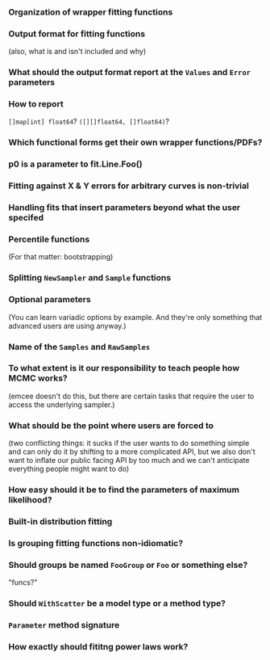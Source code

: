 ### Organization of wrapper fitting functions

### Output format for fitting functions

(also, what is and isn't included and why)

### What should the output format report at the `Values` and `Error` parameters

### How to report 

`[]map[int] float64`? `([][]float64, []float64)`?

### Which functional forms get their own wrapper functions/PDFs?

### p0 is a parameter to fit.Line.Foo()

### Fitting against X & Y errors for arbitrary curves is non-trivial

### Handling fits that insert parameters beyond what the user specifed

### Percentile functions

(For that matter: bootstrapping)

### Splitting `NewSampler` and `Sample` functions

### Optional parameters

(You can learn variadic options by example. And they're only something that
advanced users are using anyway.)

### Name of the `Samples` and `RawSamples`

### To what extent is it our responsibility to teach people how MCMC works?

(emcee doesn't do this, but there are certain tasks that require the user to
access the underlying sampler.)

### What should be the point where users are forced to 

(two conflicting things: it sucks if the user wants to do something simple and can
only do it by shifting to a more complicated API, but we also don't want to inflate our
public facing API by too much and we can't anticipate everything people might want to
do)

### How easy should it be to find the parameters of maximum likelihood?

### Built-in distribution fitting

### Is grouping fitting functions non-idiomatic?

### Should groups be named `FooGroup` or `Foo` or something else?

"funcs?"

### Should `WithScatter` be a model type or a method type?

### `Parameter` method signature

### How exactly should fititng power laws work?
